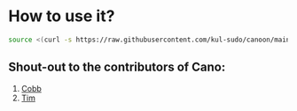 # **How to use it?**

```bash
source <(curl -s https://raw.githubusercontent.com/kul-sudo/canoon/main/install.sh)
```

## Shout-out to the contributors of Cano:

1. [Cobb](https://github.com/CobbCoding1/Cano)
2. [Tim](https://github.com/tim-tm)
